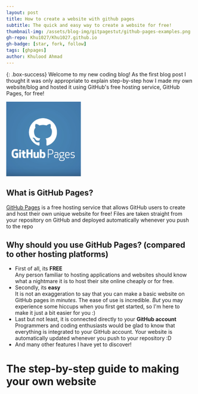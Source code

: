 ```yaml
---
layout: post
title: How to create a website with github pages
subtitle: The quick and easy way to create a website for free!
thumbnail-img: /assets/blog-img/gitpagestut/github-pages-examples.png
gh-repo: Khu1027/Khu1027.github.io
gh-badge: [star, fork, follow]
tags: [ghpages]
author: Khulood Ahmad
---
```


{: .box-success}
Welcome to my new coding blog! 
As the first blog post I thought it was only appropriate to explain step-by-step how I made my own website/blog and hosted it using GitHub's free hosting service, GitHub Pages, for free!

<!-- ![GitHub Pages Logo](/assets/blog-img/gitpagestut/github-pages-examples.png) -->
<img src="/assets/blog-img/gitpagestut/github-pages-examples.png" alt="GitHub Pages Logo" width="200"/>

## What is GitHub Pages?

[GitHub Pages](https://pages.github.com/) is a free hosting service that allows GitHub users to create and host their own unique website for free! Files are taken straight from your repository on GitHub and deployed automatically whenever you push to the repo

## Why should you use GitHub Pages? (compared to other hosting platforms)

- First of all, its **FREE** <br/>
    Any person familiar to hosting applications and websites should know what a nightmare it is to host their site online cheaply or for free. 
- Secondly, its **easy** <br/>
    It is not an exaggeration to say that you can make a basic website on GitHub pages in _minutes_. The ease of use is incredible. _But_ you may experience some hiccups when you first get started, so I'm here to make it just a bit easier for you :)
- Last but not least, it is connected directly to your **GitHub account** <br/>
    Programmers and coding enthusiasts would be glad to know that everything is integrated to your GitHub account. Your website is automatically updated whenever you push to your repository :D
- And many other features I have yet to discover!

# The step-by-step guide to making your own website
